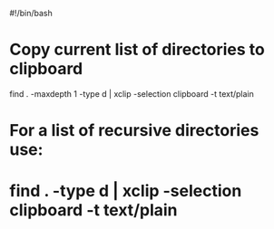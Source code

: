 #!/bin/bash
# Copy current list of directories to clipboard

find . -maxdepth 1 -type d | xclip -selection clipboard -t text/plain

# For a list of recursive directories use:
# find . -type d | xclip -selection clipboard -t text/plain
